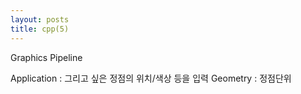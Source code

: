 ```yaml
---
layout: posts
title: cpp(5)
---
```

Graphics Pipeline

Application : 그리고 싶은 정점의 위치/색상 등을 입력
Geometry : 정점단위